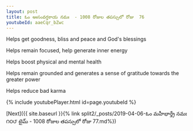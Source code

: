 ```yaml
---
layout: post
title: ఓం అఃసంవర్తకాయ నమః  - 1008 రోజుల తపస్సులో రోజు  76
youtubeId: aaeCqr_bZwc
---
```

 
 
Helps get goodness, bliss and peace and God's blessings
 
Helps remain focused, help generate inner energy 
 
Helps boost physical and mental health 
 
Helps remain grounded and generates a sense of gratitude towards the greater power 
 
Helps reduce bad karma
 
 
 
 


{% include youtubePlayer.html id=page.youtubeId %}
 
[Next]({{ site.baseurl }}{% link  split2/_posts/2019-04-06-ఓం మహీభార్త్రే నమః ౧౦౮ టైమ్ - 1008 రోజుల తపస్సులో రోజు  77.md%})
 
